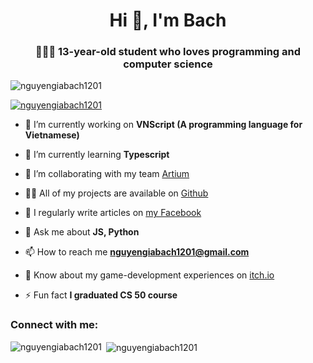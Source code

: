 <h1 align="center">Hi 👋, I'm Bach</h1>
<h3 align="center">🤖🤖🤖 13-year-old student who loves programming and computer science</h3>

<p align="left"> <img src="https://komarev.com/ghpvc/?username=nguyengiabach1201&label=Profile%20views&color=0e75b6&style=flat" alt="nguyengiabach1201" /> </p>

<p align="left"> <a href="https://github.com/ryo-ma/github-profile-trophy"><img src="https://github-profile-trophy.vercel.app/?username=nguyengiabach1201" alt="nguyengiabach1201" /></a> </p>

- 🔭 I’m currently working on **VNScript (A programming language for Vietnamese)**

- 🌱 I’m currently learning **Typescript**

- 👯 I’m collaborating with my team [Artium](https://github.com/artium-team)

- 👨‍💻 All of my projects are available on [Github](https://github.com/nguyengiabach1201?tab=repositories)

- 📝 I regularly write articles on [my Facebook](https://www.facebook.com/profile.php?id=100089037395226)

- 💬 Ask me about **JS, Python**

- 📫 How to reach me **nguyengiabach1201@gmail.com**

- 📄 Know about my game-development experiences on  [itch.io](https://nguyengiabach1201.itch.io/)

- ⚡ Fun fact **I graduated CS 50 course**

<h3 align="left">Connect with me:</h3>
<p align="left">
</p>

<p><img align="left" src="https://github-readme-stats.vercel.app/api/top-langs?username=nguyengiabach1201&show_icons=true&locale=en&layout=compact" alt="nguyengiabach1201" /></p>

<p>&nbsp;<img align="center" src="https://github-readme-stats.vercel.app/api?username=nguyengiabach1201&show_icons=true&locale=en" alt="nguyengiabach1201" /></p>
